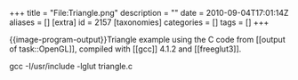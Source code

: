+++
title = "File:Triangle.png"
description = ""
date = 2010-09-04T17:01:14Z
aliases = []
[extra]
id = 2157
[taxonomies]
categories = []
tags = []
+++

{{image-program-output}}Triangle example using the C code from [[output of task::OpenGL]], compiled with [[gcc]] 4.1.2 and [[freeglut3]].

 gcc -I/usr/include -lglut triangle.c
